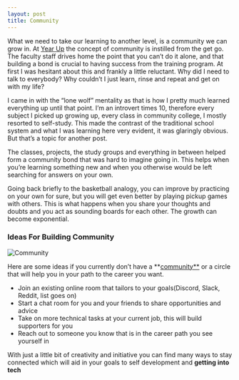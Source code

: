 ```yaml
---
layout: post
title: Community
---
```


What we need to take our learning to another level, is a community we can grow in. 
At [Year Up](https://www.yearup.org/students/what-we-offer) the concept of community is instilled from the get go. The faculty staff drives home the point that you can’t do it alone, and that building a bond is crucial to having success from the training program. At first I was hesitant about this and frankly a little reluctant. Why did I need to talk to everybody? Why couldn’t I just learn, rinse and repeat and get on with my life? 

I came in with the “lone wolf” mentality as that is how I pretty much learned everything up until that point. I’m an introvert times 10, therefore every subject I picked up growing up, every class in community college, I mostly resorted to self-study. This made the contrast of the traditional school system and what I was learning here very evident, it was glaringly obvious. But that’s a topic for another post.

The classes, projects, the study groups and everything in between helped form a community bond that was hard to imagine going in. This helps when you’re learning something new and when you otherwise would be left searching for answers on your own.

Going back briefly to the basketball analogy, you can improve by practicing on your own for sure, but you will get even better by playing pickup games with others. This is what happens when you share your thoughts and doubts and you act as sounding boards for each other. The growth can become exponential.


### Ideas For Building Community 

![Community]({{site.baseurl}}/images/community.jpeg)

Here are some ideas if you currently don’t have a **[community**](https://careerkarma.com/) or a circle that will help you in your path to the career you want.

- Join an existing online room that tailors to your goals(Discord, Slack, Reddit, list goes on)
- Start a chat room for you and your friends to share opportunities and advice
- Take on more technical tasks at your current job, this will build supporters for you
- Reach out to someone you know that is in the career path you see yourself in

With just a little bit of creativity and initiative you can find many ways to stay connected which will aid in your goals to self development and **getting into tech**


